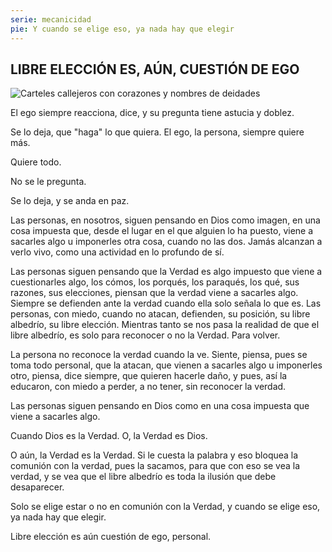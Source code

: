 ```yaml
---
serie: mecanicidad
pie: Y cuando se elige eso, ya nada hay que elegir
---
```


## LIBRE ELECCIÓN ES, AÚN, CUESTIÓN DE EGO


![Carteles callejeros con corazones y nombres de deidades](/foto/P1120113.webp)

El ego siempre reacciona, dice, y su pregunta tiene astucia y doblez.

Se lo deja, que "haga" lo que quiera.
El ego, la persona, siempre quiere más.

Quiere todo.

No se le pregunta.

Se lo deja, y se anda en paz.

Las personas, en nosotros, siguen pensando en Dios como imagen, en una cosa impuesta que, desde el lugar en el que alguien lo ha puesto, viene a sacarles algo u imponerles otra cosa, cuando no las dos. Jamás alcanzan a verlo vivo, como una actividad en lo profundo de sí.

Las personas siguen pensando que la Verdad es algo impuesto que viene a cuestionarles algo, los cómos, los porqués, los paraqués, los qué, sus razones, sus elecciones, piensan que la verdad viene a sacarles algo. Siempre se defienden ante la verdad cuando ella solo señala lo que es. Las personas, con miedo, cuando no atacan, defienden, su posición, su libre albedrío, su libre elección. Mientras tanto se nos pasa la realidad de que el libre albedrío, es solo para reconocer o no la Verdad. Para volver.

La persona no reconoce la verdad cuando la ve. Siente, piensa, pues se toma todo personal, que la atacan, que vienen a sacarles algo u imponerles otro, piensa, dice siempre, que quieren hacerle daño, y pues, así la educaron, con miedo a perder, a no tener, sin reconocer la verdad.

Las personas siguen pensando en Dios como en una cosa impuesta que viene a sacarles algo.

Cuando Dios es la Verdad. O, la Verdad es Dios.

O aún, la Verdad es la Verdad. Si le cuesta la palabra y eso bloquea la comunión con la verdad, pues la sacamos, para que con eso se vea la verdad, y se vea que el libre albedrío es toda la ilusión que debe desaparecer.

Solo se elige estar o no en comunión con la Verdad, y cuando se elige eso, ya nada hay que elegir.

Libre elección es aún cuestión de ego, personal.
